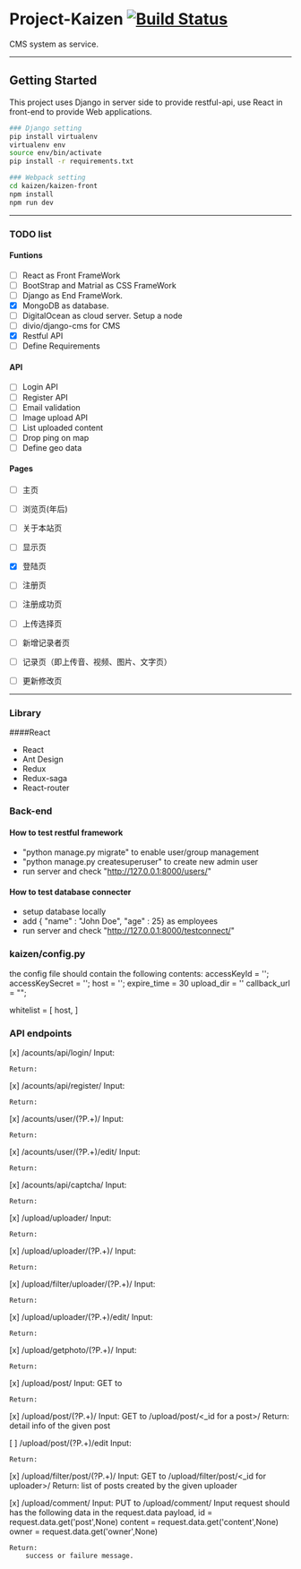 # Project-Kaizen [![Build Status](https://travis-ci.org/mashenjun/Project-Kaizen.svg?branch=deploy)](https://travis-ci.org/mashenjun/Project-Kaizen)
CMS system as service.

------

## Getting Started

This project uses Django in server side to provide restful-api, use React in front-end to provide Web applications.

```sh
### Django setting
pip install virtualenv
virtualenv env
source env/bin/activate
pip install -r requirements.txt
```

```sh
### Webpack setting
cd kaizen/kaizen-front
npm install
npm run dev
```

------
### TODO list
#### Funtions
- [ ] React as Front FrameWork  
- [ ] BootStrap and Matrial as CSS FrameWork
- [ ] Django as End FrameWork. 
- [x] MongoDB as database.  
- [ ] DigitalOcean as cloud server. Setup a node
- [ ] divio/django-cms for CMS
- [x] Restful API 
- [ ] Define Requirements
#### API 
- [ ] Login API
- [ ] Register API 
- [ ] Email validation
- [ ] Image upload API
- [ ] List uploaded content
- [ ] Drop ping on map
- [ ] Define geo data

#### Pages
- [ ] 主页
- [ ] 浏览页(年后)
- [ ] 关于本站页
- [ ] 显示页
- [x] 登陆页
- [ ] 注册页
- [ ] 注册成功页
- [ ] 上传选择页
- [ ] 新增记录者页
- [ ] 记录页（即上传音、视频、图片、文字页）
- [ ] 更新修改页



------
### Library
####React
- React
- Ant Design
- Redux
- Redux-saga
- React-router

### Back-end
#### How to test restful framework
- "python manage.py migrate" to enable user/group management
- "python manage.py createsuperuser" to create new admin user
- run server and check "http://127.0.0.1:8000/users/"

#### How to test database connecter
- setup database locally
- add { "name" : "John Doe", "age" : 25} as employees
- run server and check "http://127.0.0.1:8000/testconnect/"

### kaizen/config.py
the config file should contain the following contents:
accessKeyId = '';
accessKeySecret = '';
host = '';
expire_time = 30
upload_dir = ''
callback_url = "";

whitelist = [
    host,
]

### API endpoints
[x] /acounts/api/login/
	Input:

    Return:
[x] /acounts/api/register/
	Input:

    Return:
[x] /acounts/user/(?P<id>.+)/
	Input:

    Return:
[x] /acounts/user/(?P<id>.+)/edit/
	Input:

    Return:
[x] /acounts/api/captcha/
	Input:

    Return:

[x] /upload/uploader/
	Input:

    Return:

[x] /upload/uploader/(?P<id>.+)/
	Input:

    Return:

[x] /upload/filter/uploader/(?P<userid>.+)/
	Input:

    Return:

[x] /upload/uploader/(?P<id>.+)/edit/
	Input:

    Return:

[x] /upload/getphoto/(?P<id>.+)/
	Input:

    Return:

[x] /upload/post/
	Input:
		GET to 

    Return:

[x] /upload/post/(?P<id>.+)/
	Input:
		GET to /upload/post/<_id for a post>/
    Return:
    	detail info of the given post

[ ] /upload/post/(?P<id>.+)/edit
	Input:

    Return:

[x] /upload/filter/post/(?P<authorid>.+)/
	Input:
		GET to /upload/filter/post/<_id for uploader>/
    Return:
    	list of posts created by the given uploader

[x] /upload/comment/
	Input:
		PUT to /upload/comment/
		Input request should has the following data in the request.data payload,
		    id = request.data.get('post',None)
	        content = request.data.get('content',None)
	        owner = request.data.get('owner',None)

    Return:
    	success or failure message.


